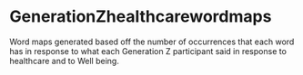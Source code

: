 # GenerationZhealthcarewordmaps
Word maps generated based off the number of occurrences that each word has in response to what each Generation Z participant said in response to healthcare and to Well being. 
